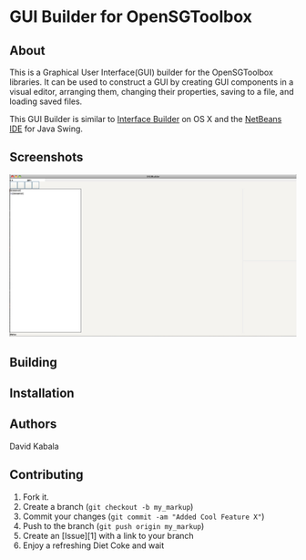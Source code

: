 GUI Builder for OpenSGToolbox
=============================

About
-----

This is a Graphical User Interface(GUI) builder for the OpenSGToolbox libraries. It
can be used to construct a GUI by creating GUI components in a visual editor,
arranging them, changing their properties, saving to a file, and loading saved
files.

This GUI Builder is similar to
[Interface Builder](http://en.wikipedia.org/wiki/Interface_Builder "Interface Builder")
on OS X and the [NetBeans IDE](http://netbeans.org/ "NetBeans IDE") for Java Swing.

Screenshots
-----------
![GUIBuilder Interface](https://github.com/djkabala/GUIBuilder/raw/master/Screenshots/ScreenShot01.jpg)

Building
--------

Installation
------------

Authors
-------
David Kabala

Contributing
------------

1. Fork it.
2. Create a branch (`git checkout -b my_markup`)
3. Commit your changes (`git commit -am "Added Cool Feature X"`)
4. Push to the branch (`git push origin my_markup`)
5. Create an [Issue][1] with a link to your branch
6. Enjoy a refreshing Diet Coke and wait

